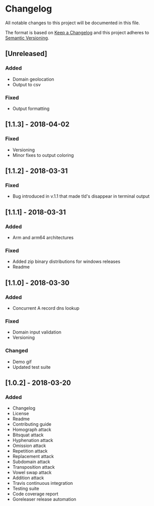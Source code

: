 # Changelog
All notable changes to this project will be documented in this file.

The format is based on [Keep a Changelog](http://keepachangelog.com/en/1.0.0/)
and this project adheres to [Semantic Versioning](http://semver.org/spec/v2.0.0.html).

## [Unreleased]
### Added
- Domain geolocation
- Output to csv

### Fixed
- Output formatting

## [1.1.3] - 2018-04-02
### Fixed
- Versioning
- Minor fixes to output coloring

## [1.1.2] - 2018-03-31
### Fixed
- Bug introduced in v.1.1 that made tld's disappear in terminal output

## [1.1.1] - 2018-03-31
### Added
- Arm and arm64 architectures

### Fixed
- Added zip binary distributions for windows releases
- Readme

## [1.1.0] - 2018-03-30
### Added
- Concurrent A record dns lookup

### Fixed
- Domain input validation
- Versioning

### Changed
- Demo gif
- Updated test suite

## [1.0.2] - 2018-03-20
### Added
- Changelog
- License
- Readme
- Contributing guide
- Homograph attack
- Bitsquat attack
- Hyphenation attack
- Omission attack
- Repetition attack
- Replacement attack
- Subdomain attack
- Transposition attack
- Vowel swap attack
- Addition attack
- Travis continuous integration
- Testing suite
- Code coverage report
- Goreleaser release automation
